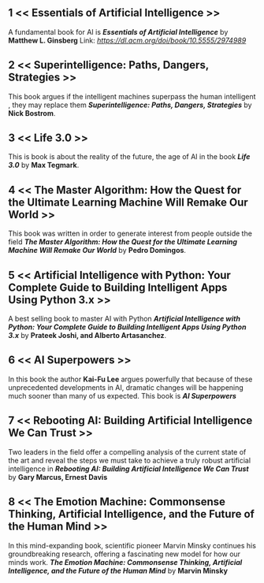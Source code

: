 ## 1  << Essentials of Artificial Intelligence >>

A fundamental book for AI is **_Essentials of Artificial Intelligence_** by **Matthew L. Ginsberg**
Link: _https://dl.acm.org/doi/book/10.5555/2974989_



## 2  << Superintelligence: Paths, Dangers, Strategies >>

This book argues if the intelligent machines superpass the human intelligent , they may replace them **_Superintelligence: Paths, Dangers, Strategies_** by **Nick Bostrom**.


## 3  << Life 3.0 >>

This is book is about the reality of the future, the age of AI in the book **_Life 3.0_** by **Max Tegmark**.


## 4 << The Master Algorithm: How the Quest for the Ultimate Learning Machine Will Remake Our World >>
This book was written in order to generate interest from people outside the field **_The Master Algorithm: How the Quest for the Ultimate Learning Machine Will Remake Our World_** by **Pedro Domingos**.

## 5 << Artificial Intelligence with Python: Your Complete Guide to Building Intelligent Apps Using Python 3.x >>
A best selling book to master AI with Python **_Artificial Intelligence with Python: Your Complete Guide to Building Intelligent Apps Using Python 3.x_** by **Prateek Joshi, and Alberto Artasanchez**.

## 6 << AI Superpowers >>
In this book the author **Kai-Fu Lee** argues powerfully that because of these unprecedented developments in AI, dramatic changes will be happening much sooner than many of us expected. This book is **_AI Superpowers_**  

## 7 << Rebooting AI: Building Artificial Intelligence We Can Trust >>

Two leaders in the field offer a compelling analysis of the current state of the art and reveal the steps we must take to achieve a truly robust artificial intelligence in **_Rebooting AI: Building Artificial Intelligence We Can Trust_** by **Gary Marcus, Ernest Davis**


## 8 << The Emotion Machine: Commonsense Thinking, Artificial Intelligence, and the Future of the Human Mind >>

In this mind-expanding book, scientific pioneer Marvin Minsky continues his groundbreaking research, offering a fascinating new model for how our minds work. **_The Emotion Machine: Commonsense Thinking, Artificial Intelligence, and the Future of the Human Mind_** by **Marvin Minsky**
